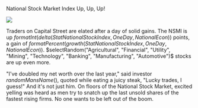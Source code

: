 National Stock Market Index Up, Up, Up!

![](newspaper/images/downtown02.png)

Traders on Capital Street are elated after a day of solid gains. The NSMI is up $formatInt(delta(StatNationalStockIndex, OneDay, NationalEcon))$ points, a gain of $formatPercent(growth(StatNationalStockIndex, OneDay, NationalEcon))$. $selectRandom("Agricultural", "Financial", "Utility", "Mining", "Technology", "Banking", "Manufacturing", "Automotive")$ stocks are up even more.

"I've doubled my net worth over the last year," said investor $randomMansName()$, quoted while eating a juicy steak, "Lucky trades, I guess!" And it's not just him. On floors of the National Stock Market, excited yelling was heard as men try to snatch up the last unsold shares of the fastest rising firms. No one wants to be left out of the boom.

